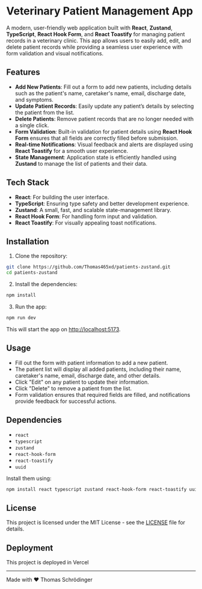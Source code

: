 # Veterinary Patient Management App

A modern, user-friendly web application built with **React**, **Zustand**, **TypeScript**, **React Hook Form**, and **React Toastify** for managing patient records in a veterinary clinic. This app allows users to easily add, edit, and delete patient records while providing a seamless user experience with form validation and visual notifications.

## Features

- **Add New Patients**: Fill out a form to add new patients, including details such as the patient's name, caretaker's name, email, discharge date, and symptoms.
- **Update Patient Records**: Easily update any patient’s details by selecting the patient from the list.
- **Delete Patients**: Remove patient records that are no longer needed with a single click.
- **Form Validation**: Built-in validation for patient details using **React Hook Form** ensures that all fields are correctly filled before submission.
- **Real-time Notifications**: Visual feedback and alerts are displayed using **React Toastify** for a smooth user experience.
- **State Management**: Application state is efficiently handled using **Zustand** to manage the list of patients and their data.

## Tech Stack

- **React**: For building the user interface.
- **TypeScript**: Ensuring type safety and better development experience.
- **Zustand**: A small, fast, and scalable state-management library.
- **React Hook Form**: For handling form input and validation.
- **React Toastify**: For visually appealing toast notifications.

## Installation

1. Clone the repository:

```bash
git clone https://github.com/Thomas465xd/patients-zustand.git
cd patients-zustand
```

2. Install the dependencies:

```bash
npm install
```

3. Run the app:

```bash
npm run dev
```

This will start the app on [http://localhost:5173](http://localhost:5173).

## Usage

- Fill out the form with patient information to add a new patient.
- The patient list will display all added patients, including their name, caretaker's name, email, discharge date, and other details.
- Click "Edit" on any patient to update their information.
- Click "Delete" to remove a patient from the list.
- Form validation ensures that required fields are filled, and notifications provide feedback for successful actions.

## Dependencies

- `react`
- `typescript`
- `zustand`
- `react-hook-form`
- `react-toastify`
- `uuid`

Install them using:

```bash
npm install react typescript zustand react-hook-form react-toastify uuid
```

## License

This project is licensed under the MIT License - see the [LICENSE](LICENSE) file for details.

## Deployment

This project is deployed in Vercel

---
Made with ❤️ Thomas Schrödinger
